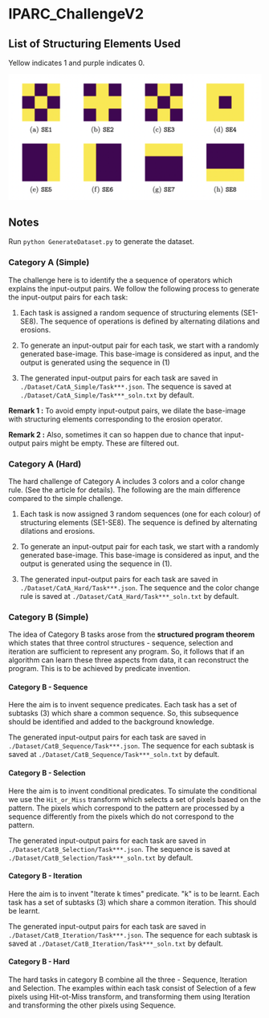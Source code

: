 # IPARC_ChallengeV2


## List of Structuring Elements Used

Yellow indicates 1 and purple indicates 0.

![Alt text](./img/SE.png "List of Structuring Elements Used.")

## Notes

Run `python GenerateDataset.py` to generate the dataset.

### Category A (Simple)

The challenge here is to identify the a sequence of operators which explains the input-output pairs. We follow the following process to generate the input-output pairs for each task:

1. Each task is assigned a random sequence of structuring elements (SE1-SE8). The sequence of operations is defined by alternating dilations and erosions.

2. To generate an input-output pair for each task, we start with a randomly generated base-image. This base-image is considered as input, and the output is generated using the sequence in (1)

3. The generated input-output pairs for each task are saved in `./Dataset/CatA_Simple/Task***.json`. The sequence is saved at `./Dataset/CatA_Simple/Task***_soln.txt` by default.

**Remark 1 :** To avoid empty input-output pairs, we dilate the base-image with structuring elements corresponding to the erosion operator. 

**Remark 2 :** Also, sometimes it can so happen due to chance that input-output pairs might be empty. These are filtered out.

### Category A (Hard)

The hard challenge of Category A includes 3 colors and a color change rule. (See the article for details). The following are the main difference compared to the simple challenge.

1. Each task is now assigned 3 random sequences (one for each colour) of structuring elements (SE1-SE8). The sequence is defined by alternating dilations and erosions.

2. To generate an input-output pair for each task, we start with a randomly generated base-image. This base-image is considered as input, and the output is generated using the sequence in (1).

3. The generated input-output pairs for each task are saved in `./Dataset/CatA_Hard/Task***.json`. The sequence and the color change rule is saved at `./Dataset/CatA_Hard/Task***_soln.txt` by default.


### Category B (Simple)

The idea of Category B tasks arose from the **structured program theorem** which states that three control structures - sequence, selection and iteration are sufficient to represent any program. So, it follows that if an algorithm can learn these three aspects from data, it can reconstruct the program. This is to be achieved by predicate invention.


#### Category B - Sequence

Here the aim is to invent sequence predicates. Each task has a set of subtasks (3) which share a common sequence. So, this subsequence should be identified and added to the background knowledge.

The generated input-output pairs for each task are saved in `./Dataset/CatB_Sequence/Task***.json`. The sequence for each subtask is saved at `./Dataset/CatB_Sequence/Task***_soln.txt` by default.

#### Category B - Selection

Here the aim is to invent conditional predicates. To simulate the conditional we use the `Hit_or_Miss` transform which selects a set of pixels based on the pattern. The pixels which correspond to the pattern are processed by a sequence differently from the pixels which do not correspond to the pattern. 

The generated input-output pairs for each task are saved in `./Dataset/CatB_Selection/Task***.json`. The sequence is saved at `./Dataset/CatB_Selection/Task***_soln.txt` by default.

#### Category B - Iteration

Here the aim is to invent "Iterate k times" predicate. "k" is to be learnt. Each task has a set of subtasks (3) which share a common iteration. This should be learnt.

The generated input-output pairs for each task are saved in `./Dataset/CatB_Iteration/Task***.json`. The sequence for each subtask is saved at `./Dataset/CatB_Iteration/Task***_soln.txt` by default.

#### Category B - Hard

The hard tasks in category B combine all the three - Sequence, Iteration and Selection. The examples within each task consist of Selection of a few pixels using Hit-ot-Miss transform, and transforming them using Iteration and transforming the other pixels using Sequence.